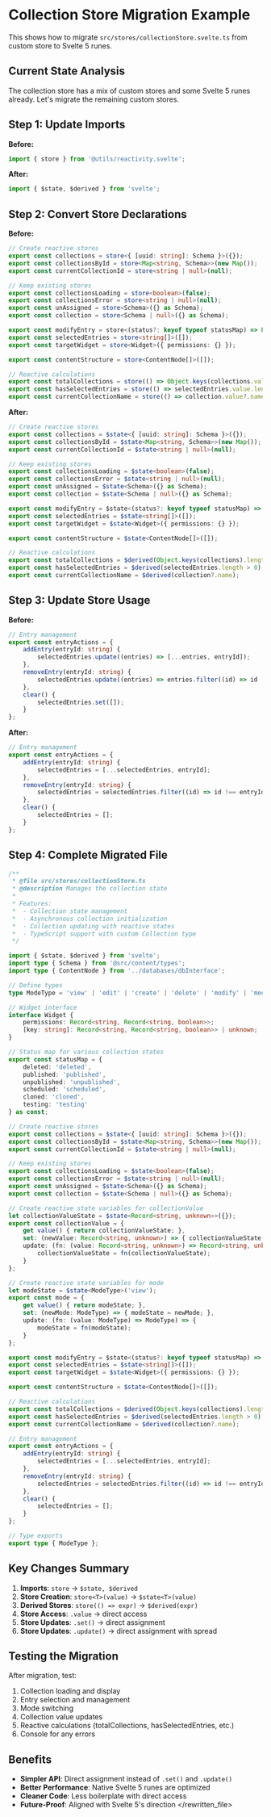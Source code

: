 # Collection Store Migration Example

This shows how to migrate `src/stores/collectionStore.svelte.ts` from custom store to Svelte 5 runes.

## Current State Analysis

The collection store has a mix of custom stores and some Svelte 5 runes already. Let's migrate the remaining custom stores.

## Step 1: Update Imports

**Before:**
```typescript
import { store } from '@utils/reactivity.svelte';
```

**After:**
```typescript
import { $state, $derived } from 'svelte';
```

## Step 2: Convert Store Declarations

**Before:**
```typescript
// Create reactive stores 
export const collections = store<{ [uuid: string]: Schema }>({});
export const collectionsById = store<Map<string, Schema>>(new Map());
export const currentCollectionId = store<string | null>(null);

// Keep existing stores
export const collectionsLoading = store<boolean>(false);
export const collectionsError = store<string | null>(null);
export const unAssigned = store<Schema>({} as Schema);
export const collection = store<Schema | null>({} as Schema);

export const modifyEntry = store<(status?: keyof typeof statusMap) => Promise<void>>(() => Promise.resolve());
export const selectedEntries = store<string[]>([]);
export const targetWidget = store<Widget>({ permissions: {} });

export const contentStructure = store<ContentNode[]>([]);

// Reactive calculations 
export const totalCollections = store(() => Object.keys(collections.value).length);
export const hasSelectedEntries = store(() => selectedEntries.value.length > 0);
export const currentCollectionName = store(() => collection.value?.name);
```

**After:**
```typescript
// Create reactive stores 
export const collections = $state<{ [uuid: string]: Schema }>({});
export const collectionsById = $state<Map<string, Schema>>(new Map());
export const currentCollectionId = $state<string | null>(null);

// Keep existing stores
export const collectionsLoading = $state<boolean>(false);
export const collectionsError = $state<string | null>(null);
export const unAssigned = $state<Schema>({} as Schema);
export const collection = $state<Schema | null>({} as Schema);

export const modifyEntry = $state<(status?: keyof typeof statusMap) => Promise<void>>(() => Promise.resolve());
export const selectedEntries = $state<string[]>([]);
export const targetWidget = $state<Widget>({ permissions: {} });

export const contentStructure = $state<ContentNode[]>([]);

// Reactive calculations 
export const totalCollections = $derived(Object.keys(collections).length);
export const hasSelectedEntries = $derived(selectedEntries.length > 0);
export const currentCollectionName = $derived(collection?.name);
```

## Step 3: Update Store Usage

**Before:**
```typescript
// Entry management
export const entryActions = {
	addEntry(entryId: string) {
		selectedEntries.update((entries) => [...entries, entryId]);
	},
	removeEntry(entryId: string) {
		selectedEntries.update((entries) => entries.filter((id) => id !== entryId));
	},
	clear() {
		selectedEntries.set([]);
	}
};
```

**After:**
```typescript
// Entry management
export const entryActions = {
	addEntry(entryId: string) {
		selectedEntries = [...selectedEntries, entryId];
	},
	removeEntry(entryId: string) {
		selectedEntries = selectedEntries.filter((id) => id !== entryId);
	},
	clear() {
		selectedEntries = [];
	}
};
```

## Step 4: Complete Migrated File

```typescript
/**
 * @file src/stores/collectionStore.ts
 * @description Manages the collection state 
 *
 * Features:
 *  - Collection state management 
 * 	- Asynchronous collection initialization
 * 	- Collection updating with reactive states
 * 	- TypeScript support with custom Collection type
 */

import { $state, $derived } from 'svelte';
import type { Schema } from '@src/content/types';
import type { ContentNode } from '../databases/dbInterface';

// Define types
type ModeType = 'view' | 'edit' | 'create' | 'delete' | 'modify' | 'media';

// Widget interface
interface Widget {
	permissions: Record<string, Record<string, boolean>>;
	[key: string]: Record<string, Record<string, boolean>> | unknown;
}

// Status map for various collection states
export const statusMap = {
	deleted: 'deleted',
	published: 'published',
	unpublished: 'unpublished',
	scheduled: 'scheduled',
	cloned: 'cloned',
	testing: 'testing'
} as const;

// Create reactive stores 
export const collections = $state<{ [uuid: string]: Schema }>({});
export const collectionsById = $state<Map<string, Schema>>(new Map());
export const currentCollectionId = $state<string | null>(null);

// Keep existing stores
export const collectionsLoading = $state<boolean>(false);
export const collectionsError = $state<string | null>(null);
export const unAssigned = $state<Schema>({} as Schema);
export const collection = $state<Schema | null>({} as Schema);

// Create reactive state variables for collectionValue
let collectionValueState = $state<Record<string, unknown>>({});
export const collectionValue = {
	get value() { return collectionValueState; },
	set: (newValue: Record<string, unknown>) => { collectionValueState = newValue; },
	update: (fn: (value: Record<string, unknown>) => Record<string, unknown>) => {
		collectionValueState = fn(collectionValueState);
	}
};

// Create reactive state variables for mode
let modeState = $state<ModeType>('view');
export const mode = {
	get value() { return modeState; },
	set: (newMode: ModeType) => { modeState = newMode; },
	update: (fn: (value: ModeType) => ModeType) => {
		modeState = fn(modeState);
	}
};

export const modifyEntry = $state<(status?: keyof typeof statusMap) => Promise<void>>(() => Promise.resolve());
export const selectedEntries = $state<string[]>([]);
export const targetWidget = $state<Widget>({ permissions: {} });

export const contentStructure = $state<ContentNode[]>([]);

// Reactive calculations 
export const totalCollections = $derived(Object.keys(collections).length);
export const hasSelectedEntries = $derived(selectedEntries.length > 0);
export const currentCollectionName = $derived(collection?.name);

// Entry management
export const entryActions = {
	addEntry(entryId: string) {
		selectedEntries = [...selectedEntries, entryId];
	},
	removeEntry(entryId: string) {
		selectedEntries = selectedEntries.filter((id) => id !== entryId);
	},
	clear() {
		selectedEntries = [];
	}
};

// Type exports
export type { ModeType };
```

## Key Changes Summary

1. **Imports**: `store` → `$state, $derived`
2. **Store Creation**: `store<T>(value)` → `$state<T>(value)`
3. **Derived Stores**: `store(() => expr)` → `$derived(expr)`
4. **Store Access**: `.value` → direct access
5. **Store Updates**: `.set()` → direct assignment
6. **Store Updates**: `.update()` → direct assignment with spread

## Testing the Migration

After migration, test:

1. Collection loading and display
2. Entry selection and management
3. Mode switching
4. Collection value updates
5. Reactive calculations (totalCollections, hasSelectedEntries, etc.)
6. Console for any errors

## Benefits

- **Simpler API**: Direct assignment instead of `.set()` and `.update()`
- **Better Performance**: Native Svelte 5 runes are optimized
- **Cleaner Code**: Less boilerplate with direct access
- **Future-Proof**: Aligned with Svelte 5's direction
</rewritten_file> 